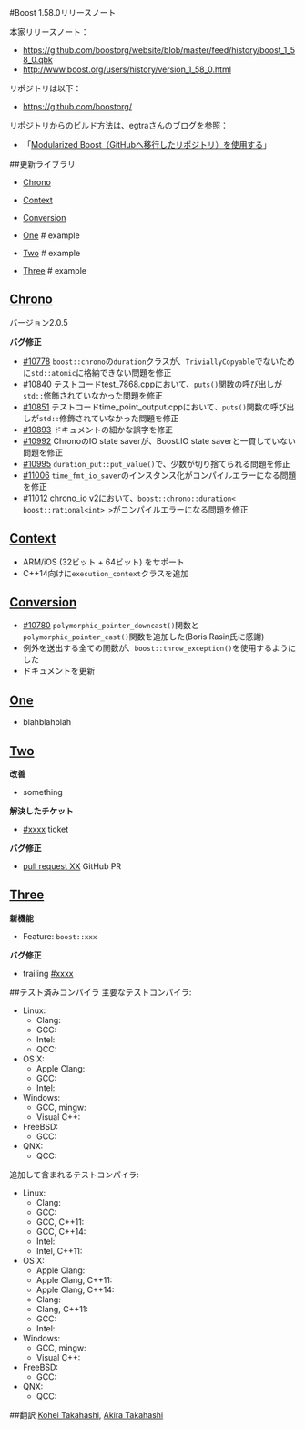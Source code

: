 #Boost 1.58.0リリースノート

本家リリースノート：

- <https://github.com/boostorg/website/blob/master/feed/history/boost_1_58_0.qbk>
- <http://www.boost.org/users/history/version_1_58_0.html>


リポジトリは以下：

- <https://github.com/boostorg/>


リポジトリからのビルド方法は、egtraさんのブログを参照：

- 「[Modularized Boost（GitHubへ移行したリポジトリ）を使用する](http://dev.activebasic.com/egtra/2013/12/03/620/)」


##更新ライブラリ

- [Chrono](#chrono)
- [Context](#context)
- [Conversion](#conversion)

- [One](#one) # example
- [Two](#two) # example
- [Three](#three) # example

## <a name="chrono" href="#chrono">Chrono</a>

バージョン2.0.5

**バグ修正**

- [#10778](http://svn.boost.org/trac/boost/ticket/10778) `boost::chrono`の`duration`クラスが、`TriviallyCopyable`でないために`std::atomic`に格納できない問題を修正
- [#10840](http://svn.boost.org/trac/boost/ticket/10840) テストコードtest_7868.cppにおいて、`puts()`関数の呼び出しが`std::`修飾されていなかった問題を修正
- [#10851](http://svn.boost.org/trac/boost/ticket/10851) テストコードtime_point_output.cppにおいて、`puts()`関数の呼び出しが`std::`修飾されていなかった問題を修正
- [#10893](http://svn.boost.org/trac/boost/ticket/10893) ドキュメントの細かな誤字を修正
- [#10992](http://svn.boost.org/trac/boost/ticket/10992) ChronoのIO state saverが、Boost.IO state saverと一貫していない問題を修正
- [#10995](http://svn.boost.org/trac/boost/ticket/10995) `duration_put::put_value()`で、少数が切り捨てられる問題を修正
- [#11006](http://svn.boost.org/trac/boost/ticket/11006) `time_fmt_io_saver`のインスタンス化がコンパイルエラーになる問題を修正
- [#11012](http://svn.boost.org/trac/boost/ticket/11012) chrono_io v2において、`boost::chrono::duration< boost::rational<int> >`がコンパイルエラーになる問題を修正


## <a name="context" href="#context">Context</a>

- ARM/iOS (32ビット + 64ビット) をサポート
- C++14向けに`execution_context`クラスを追加


## <a name="conversion" href="#conversion">Conversion</a>

- [#10780](http://svn.boost.org/trac/boost/ticket/10780) `polymorphic_pointer_downcast()`関数と`polymorphic_pointer_cast()`関数を追加した(Boris Rasin氏に感謝)
- 例外を送出する全ての関数が、`boost::throw_exception()`を使用するようにした
- ドキュメントを更新


## <a name="One" href="#one">One</a>

- blahblahblah


## <a name="Two" href="#two">Two</a>

**改善**

- something

**解決したチケット**

- [#xxxx](https://svn.boost.org/trac/boost/ticket/xxxx) ticket


**バグ修正**

- [pull request XX](https://github.com/boostorg/XXX/pull/XX) GitHub PR


## <a name="Three" href="#three">Three</a>

**新機能**

- Feature: `boost::xxx`

**バグ修正**

- trailing [#xxxx](https://svn.boost.org/trac/boost/ticket/xxxx)


##テスト済みコンパイラ
主要なテストコンパイラ:

- Linux:
	- Clang:
	- GCC:
	- Intel:
	- QCC:
- OS X:
	- Apple Clang:
	- GCC:
	- Intel:
- Windows:
	- GCC, mingw:
	- Visual C++:
- FreeBSD:
	- GCC:
- QNX:
	- QCC:

追加して含まれるテストコンパイラ:

- Linux:
	- Clang:
	- GCC:
	- GCC, C++11:
	- GCC, C++14:
	- Intel:
	- Intel, C++11:
- OS X:
	- Apple Clang:
	- Apple Clang, C++11:
	- Apple Clang, C++14:
	- Clang:
	- Clang, C++11:
	- GCC:
	- Intel:
- Windows:
	- GCC, mingw:
	- Visual C++:
- FreeBSD:
	- GCC:
- QNX:
	- QCC:

##翻訳
[Kohei Takahashi](https://github.com/Flast), [Akira Takahashi](https://github.com/faithandbrave)

